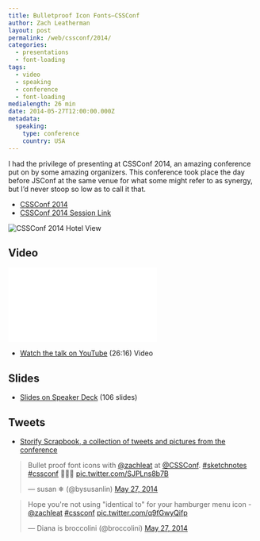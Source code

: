 ```yaml
---
title: Bulletproof Icon Fonts—CSSConf
author: Zach Leatherman
layout: post
permalink: /web/cssconf/2014/
categories:
  - presentations
  - font-loading
tags:
  - video
  - speaking
  - conference
  - font-loading
medialength: 26 min
date: 2014-05-27T12:00:00.000Z
metadata:
  speaking:
    type: conference
    country: USA
---
```


I had the privilege of presenting at CSSConf 2014, an amazing conference put on by some amazing organizers. This conference took place the day before JSConf at the same venue for what some might refer to as synergy, but I’d never stoop so low as to call it that.

* [CSSConf 2014](http://2014.cssconf.com/)
* [CSSConf 2014 Session Link](http://2014.cssconf.com/index.html#zach)

![CSSConf 2014 Hotel View](/web/img/posts/cssconf.jpg)

## Video

<div class="fluid-width-video-wrapper"><iframe src="//www.youtube.com/embed/1EL4VpScnxE" frameborder="0" allowfullscreen></iframe></div>

* [Watch the talk on YouTube](https://www.youtube.com/watch?v=1EL4VpScnxE) (26:16) <span class="tag video">Video</span>

## Slides

<script async class="speakerdeck-embed" data-id="9986ceb0d801013190141630294e6fbc" data-ratio="1.33333333333333" src="//speakerdeck.com/assets/embed.js"></script>

* [Slides on Speaker Deck](https://speakerdeck.com/zachleat/bulletproof-font-icons) (106 slides)

## Tweets

* [Storify Scrapbook, a collection of tweets and pictures from the conference](https://storify.com/zachleat/cssconf-2014-bulletproof-icon-fonts-scrapbook)

<blockquote class="twitter-tweet" lang="en"><p>Bullet proof font icons with <a href="https://twitter.com/zachleat">@zachleat</a> at <a href="https://twitter.com/CSSConf">@CSSConf</a>. <a href="https://twitter.com/hashtag/sketchnotes?src=hash">#sketchnotes</a> <a href="https://twitter.com/hashtag/cssconf?src=hash">#cssconf</a> 🍕🍕🍕 <a href="http://t.co/SJPLns8b7B">pic.twitter.com/SJPLns8b7B</a></p>&mdash; susan ❄ (@bysusanlin) <a href="https://twitter.com/bysusanlin/status/471356998685323265">May 27, 2014</a></blockquote>

<blockquote class="twitter-tweet" lang="en"><p>Hope you&#39;re not using &quot;identical to&quot; for your hamburger menu icon - <a href="https://twitter.com/zachleat">@zachleat</a> <a href="https://twitter.com/hashtag/cssconf?src=hash">#cssconf</a> <a href="http://t.co/q9fGwyQifp">pic.twitter.com/q9fGwyQifp</a></p>&mdash; Diana is broccolini (@broccolini) <a href="https://twitter.com/broccolini/status/471352835687190528">May 27, 2014</a></blockquote>


